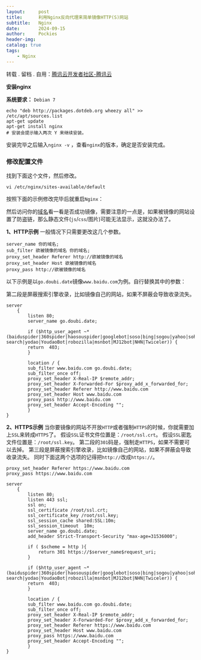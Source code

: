 ```yaml
---
layout:     post
title:      利用Nginx反向代理来简单镜像HTTP(S)网站
subtitle:   Nginx
date:       2024-09-15
author:     Pockies
header-img: 
catalog: true
tags:
    - Nginx
---
```


转载 . 留档 . 自用：[腾讯云开发者社区-腾讯云](https://cloud.tencent.com/developer/article/1878771) 

 **安装nginx**

**系统要求：** `Debian 7`

```
echo "deb http://packages.dotdeb.org wheezy all" >> /etc/apt/sources.list
apt-get update
apt-get install nginx
# 安装会提示输入两次 Y 来继续安装。
```

安装完毕之后输入`nginx -v` ，查看`nginx`的版本，确定是否安装完成。

### 修改配置文件

找到下面这个文件，然后修改。

```
vi /etc/nginx/sites-available/default
```

按照下面的示例修改完毕后就重启`Nginx`：

然后访问你的[域名](https://cloud.tencent.com/act/pro/domain-sales?from_column=20065&from=20065)看一看是否成功镜像，需要注意的一点是，如果被镜像的网站设置了防盗链，那么静态文件(`js`/`css`/图片)可能无法显示，这就没办法了。

**1、HTTP示例** 一般情况下只需要更改这几个参数。

```
server_name 你的域名;
sub_filter 欲被镜像的域名 你的域名;
proxy_set_header Referer http://欲被镜像的域名
proxy_set_header Host 欲被镜像的域名
proxy_pass http://欲被镜像的域名
```

以下示例是以`go.doubi.date`镜像`www.baidu.com`为例。自行替换其中的参数：

第二段是屏蔽搜索引擎收录，比如镜像自己的网站，如果不屏蔽会导致收录流失。

```
server
    {
        listen 80;
        server_name go.doubi.date;
        
        if ($http_user_agent ~* (baiduspider|360spider|haosouspider|googlebot|soso|bing|sogou|yahoo|sohu-search|yodao|YoudaoBot|robozilla|msnbot|MJ12bot|NHN|Twiceler)) {
        return  403;
        }
  
        location / {
        sub_filter www.baidu.com go.doubi.date;
        sub_filter_once off;
        proxy_set_header X-Real-IP $remote_addr;
        proxy_set_header X-Forwarded-For $proxy_add_x_forwarded_for;
        proxy_set_header Referer http://www.baidu.com
        proxy_set_header Host www.baidu.com
        proxy_pass http://www.baidu.com
        proxy_set_header Accept-Encoding "";
        }
}
```

**2、HTTPS示例** 当你要镜像的网站不开放`HTTP`或者强制`HTTPS`的时候，你就需要加上`SSL`来转成`HTTPS`了。 假设`SSL`证书文件位置是：`/root/ssl.crt`。 假设`SSL`密匙文件位置是：`/root/ssl.key`。 第二段的`301`码是，强制走`HTTPS`，如果不需要可以去掉。 第三段是屏蔽搜索引擎收录，比如镜像自己的网站，如果不屏蔽会导致收录流失。 同时下面这两个选项的记得把`http://`改成`https://`。

```
proxy_set_header Referer https://www.baidu.com
proxy_pass https://www.baidu.com
```

```
server
    {
        listen 80;
        listen 443 ssl;
        ssl on;
        ssl_certificate /root/ssl.crt;
        ssl_certificate_key /root/ssl.key;
        ssl_session_cache shared:SSL:10m;
        ssl_session_timeout  10m;
        server_name go.doubi.date;
        add_header Strict-Transport-Security "max-age=31536000";
        
        if ( $scheme = http ){
            return 301 https://$server_name$request_uri;
        }
        
        if ($http_user_agent ~* (baiduspider|360spider|haosouspider|googlebot|soso|bing|sogou|yahoo|sohu-search|yodao|YoudaoBot|robozilla|msnbot|MJ12bot|NHN|Twiceler)) {
        return  403;
        }
  
        location / {
        sub_filter www.baidu.com go.doubi.date;
        sub_filter_once off;
        proxy_set_header X-Real-IP $remote_addr;
        proxy_set_header X-Forwarded-For $proxy_add_x_forwarded_for;
        proxy_set_header Referer https://www.baidu.com
        proxy_set_header Host www.baidu.com
        proxy_pass https://www.baidu.com
        proxy_set_header Accept-Encoding "";
        }
}
```
